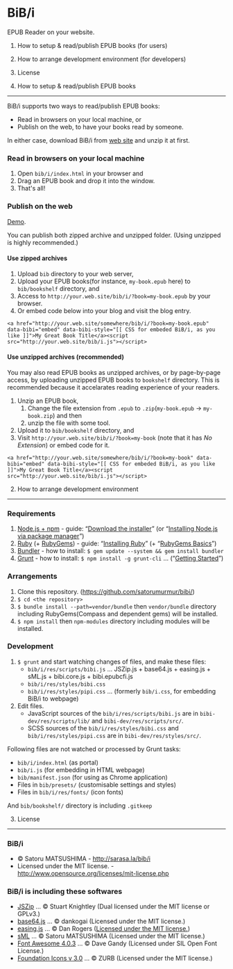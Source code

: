 BiB/i
================================================================================================================================

EPUB Reader on your website.

1. How to setup & read/publish EPUB books (for users)
2. How to arrange development environment (for developers)
3. License




1. How to setup & read/publish EPUB books
--------------------------------------------------------------------------------------------------------------------------------

BiB/i supports two ways to read/publish EPUB books:

* Read in browsers on your local machine, or
* Publish on the web, to have your books read by someone.

In either case, download BiB/i from [web site](http://sarasa.la/bib/i/#download) and unzip it at first.



### Read in browsers on your local machine

1. Open `bib/i/index.html` in your browser and
2. Drag an EPUB book and drop it into the window.
3. That's all!



### Publish on the web

[Demo](http://sarasa.la/bib/i/#demo).

You can publish both zipped archive and unzipped folder.
(Using unzipped is highly recommended.)


#### Use zipped archives

1. Upload `bib` directory to your web server,
2. Upload your EPUB books(for instance, `my-book.epub` here) to `bib/bookshelf` directory, and
3. Access to `http://your.web.site/bib/i/?book=my-book.epub` by your browser.
4. Or embed code below into your blog and visit the blog entry.

```
<a href="http://your.web.site/somewhere/bib/i/?book=my-book.epub" data-bibi="embed" data-bibi-style="[[ CSS for embeded BiB/i, as you like ]]">My Great Book Title</a><script src="http://your.web.site/bib/i.js"></script>
```


#### Use unzipped archives (recommended)

You may also read EPUB books as unzipped archives, or by page-by-page access, by uploading unzipped EPUB books to `bookshelf` directory.
This is recommended because it accelarates reading experience of your readers.

1. Unzip an EPUB book,
    1. Change the file extension from `.epub` to `.zip`(`my-book.epub` -> `my-book.zip`) and then
    2. unzip the file with some tool.
2. Upload it to `bib/bookshelf` directory, and
3. Visit `http://your.web.site/bib/i/?book=my-book` (note that it has *No Extension*) or embed code for it.

```
<a href="http://your.web.site/somewhere/bib/i/?book=my-book" data-bibi="embed" data-bibi-style="[[ CSS for embeded BiB/i, as you like ]]">My Great Book Title</a><script src="http://your.web.site/bib/i.js"></script>
```




2. How to arrange development environment
--------------------------------------------------------------------------------------------------------------------------------


### Requirements

1. [Node.js + npm](http://nodejs.org/) - guide: “[Download the installer](http://nodejs.org/download/)” (or “[Installing Node.js via package manager](https://github.com/joyent/node/wiki/Installing-Node.js-via-package-manager)”)
2. [Ruby](https://www.ruby-lang.org/) (+ [RubyGems](http://guides.rubygems.org/)) - guide: “[Installing Ruby](https://www.ruby-lang.org/en/installation/)” (+ “[RubyGems Basics](http://guides.rubygems.org/rubygems-basics/)”)
3. [Bundler](http://bundler.io/) - how to install: `$ gem update --system && gem install bundler`
4. [Grunt](http://gruntjs.com/) - how to install: `$ npm install -g grunt-cli` ... (“[Getting Started](http://gruntjs.com/getting-started)”)


### Arrangements

1. Clone this repository. (https://github.com/satorumurmur/bibi/)
2. `$ cd <the repository>`
3. `$ bundle install --path=vendor/bundle` then `vendor/bundle` directory including RubyGems(Compass and dependent gems) will be installed.
4. `$ npm install` then `npm-modules` directory including modules will be installed.


### Development

1. `$ grunt` and start watching changes of files, and make these files:
    * `bib/i/res/scripts/bibi.js` ... JSZip.js + base64.js + easing.js + sML.js + bibi.core.js + bibi.epubcfi.js
    * `bib/i/res/styles/bibi.css`
    * `bib/i/res/styles/pipi.css` ... (formerly `bib/i.css`, for embedding BiB/i to webpage)
2. Edit files.
    * JavaScript sources of the `bib/i/res/scripts/bibi.js` are in `bibi-dev/res/scripts/lib/` and `bibi-dev/res/scripts/src/`.
    * SCSS sources of the `bib/i/res/styles/bibi.css` and `bib/i/res/styles/pipi.css` are in `bibi-dev/res/styles/src/`.

Following files are not watched or processed by Grunt tasks:

* `bib/i/index.html` (as portal)
* `bib/i.js` (for embedding in HTML webpage)
* `bib/manifest.json` (for using as Chrome application)
* Files in `bib/presets/` (customisable settings and styles)
* Files in `bib/i/res/fonts/` (icon fonts)

And `bib/bookshelf/` directory is including `.gitkeep`




3. License
--------------------------------------------------------------------------------------------------------------------------------


### BiB/i

* &copy; Satoru MATSUSHIMA - http://sarasa.la/bib/i
* Licensed under the MIT license. - http://www.opensource.org/licenses/mit-license.php


### BiB/i is including these softwares

* [JSZip](http://stuartk.com/jszip) ... &copy; Stuart Knightley (Dual licensed under the MIT license or GPLv3.)
* [base64.js](https://github.com/dankogai/js-base64) ... &copy; dankogai (Licensed under the MIT license.)
* [easing.js](https://github.com/danro/easing-js) ... &copy; Dan Rogers ([Licensed under the MIT license.](http://danro.mit-license.org/))
* [sML](http://sarasa.la/sML) ... &copy; Satoru MATSUSHIMA (Licensed under the MIT license.)
* [Font Awesome 4.0.3](http://fortawesome.github.io/Font-Awesome/) ... &copy; Dave Gandy (Licensed under SIL Open Font License.)
* [Foundation Icons v 3.0](http://zurb.com/playground/foundation-icon-fonts-3) ... &copy; ZURB (Licensed under the MIT license.)


